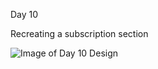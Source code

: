 Day 10

Recreating a subscription section

![Image of Day 10 Design](https://uidesigndaily.com/uploads/1078/day_1078.png)


